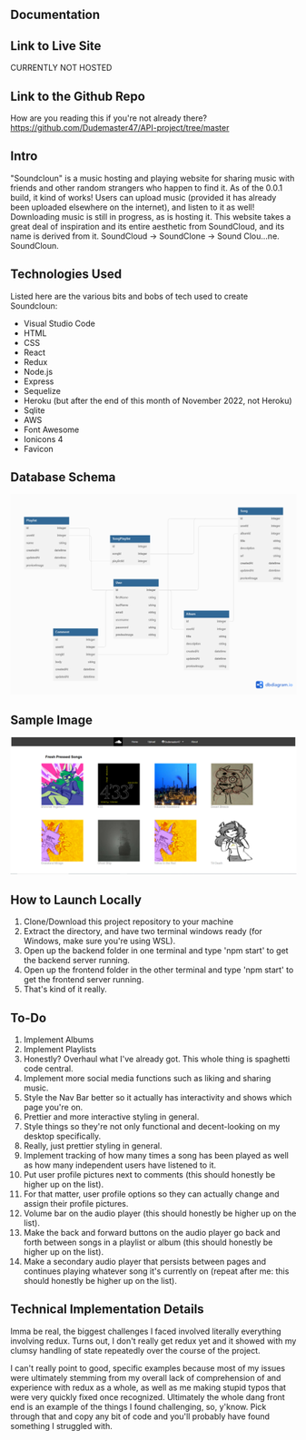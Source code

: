 ## Documentation

## Link to Live Site
CURRENTLY NOT HOSTED

## Link to the Github Repo
How are you reading this if you're not already there?
https://github.com/Dudemaster47/API-project/tree/master

## Intro

"Soundcloun" is a music hosting and playing website for sharing music with friends and other random strangers who happen to find it. As of the 0.0.1 build, it kind of works! Users can upload music (provided it has already been uploaded elsewhere on the internet), and listen to it as well! Downloading music is still in progress, as is hosting it. This website takes a great deal of inspiration and its entire aesthetic from SoundCloud, and its name is derived from it. SoundCloud -> SoundClone -> Sound Clou...ne. SoundCloun.

## Technologies Used
Listed here are the various bits and bobs of tech used to create Soundcloun:

- Visual Studio Code
- HTML
- CSS
- React 
- Redux
- Node.js
- Express
- Sequelize
- Heroku (but after the end of this month of November 2022, not Heroku)
- Sqlite
- AWS
- Font Awesome
- Ionicons 4
- Favicon

## Database Schema

![Database Schema](./Soundcloud_Database_Schema.png)

## Sample Image

![Sample Image](./SoundCloun.PNG)

## How to Launch Locally

1. Clone/Download this project repository to your machine
2. Extract the directory, and have two terminal windows ready (for Windows, make sure you're using WSL).
3. Open up the backend folder in one terminal and type 'npm start' to get the backend server running.
4. Open up the frontend folder in the other terminal and type 'npm start' to get the frontend server running.
5. That's kind of it really. 

## To-Do

1. Implement Albums
2. Implement Playlists
3. Honestly? Overhaul what I've already got. This whole thing is spaghetti code central.
4. Implement more social media functions such as liking and sharing music.
5. Style the Nav Bar better so it actually has interactivity and shows which page you're on. 
6. Prettier and more interactive styling in general.
7. Style things so they're not only functional and decent-looking on my desktop specifically.
8. Really, just prettier styling in general.
9. Implement tracking of how many times a song has been played as well as how many independent users have listened to it.
10. Put user profile pictures next to comments (this should honestly be higher up on the list).
11. For that matter, user profile options so they can actually change and assign their profile pictures. 
12. Volume bar on the audio player (this should honestly be higher up on the list).
13. Make the back and forward buttons on the audio player go back and forth between songs in a playlist or album (this should honestly be higher up on the list).
14. Make a secondary audio player that persists between pages and continues playing whatever song it's currently on (repeat after me: this should honestly be higher up on the list).

## Technical Implementation Details

Imma be real, the biggest challenges I faced involved literally everything involving redux. Turns out, I don't really get redux yet and it showed with my clumsy handling of state repeatedly over the course of the project.

I can't really point to good, specific examples because most of my issues were ultimately stemming from my overall lack of comprehension of and experience with redux as a whole, as well as me making stupid typos that were very quickly fixed once recognized. Ultimately the whole dang front end is an example of the things I found challenging, so, y'know. Pick through that and copy any bit of code and you'll probably have found something I struggled with.
